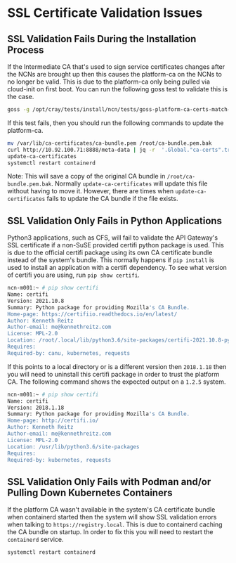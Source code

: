 # SSL Certificate Validation Issues

## SSL Validation Fails During the Installation Process

If the Intermediate CA that's used to sign service certificates changes after
the NCNs are brought up then this causes the platform-ca on the NCNs to no
longer be valid. This is due to the platform-ca only being pulled via cloud-init
on first boot. You can run the following goss test to validate this is the
case.

```bash
goss -g /opt/cray/tests/install/ncn/tests/goss-platform-ca-certs-match-cloud-init.yaml v
```

If this test fails, then you should run the following commands to update the
platform-ca.

```bash
mv /var/lib/ca-certificates/ca-bundle.pem /root/ca-bundle.pem.bak
curl http://10.92.100.71:8888/meta-data | jq -r  '.Global."ca-certs".trusted[]' > /etc/pki/trust/anchors/platform-ca-certs.crt
update-ca-certificates
systemctl restart containerd
```

Note: This will save a copy of the original CA bundle in `/root/ca-bundle.pem.bak`.
Normally `update-ca-certificates` will update this file without having to move
it. However, there are times when `update-ca-certificates` fails to update the
CA bundle if the file exists.

## SSL Validation Only Fails in Python Applications

Python3 applications, such as CFS, will fail to validate the API Gateway's SSL
certificate if a non-SuSE provided certifi python package is used. This is due
to the official certifi package using its own CA certificate bundle instead
of the system's bundle. This normally happens if `pip install` is used to
install an application with a certifi dependency. To see what version of certifi
you are using, run `pip show certifi`.

```bash
ncn-m001:~ # pip show certifi
Name: certifi
Version: 2021.10.8
Summary: Python package for providing Mozilla's CA Bundle.
Home-page: https://certifiio.readthedocs.io/en/latest/
Author: Kenneth Reitz
Author-email: me@kennethreitz.com
License: MPL-2.0
Location: /root/.local/lib/python3.6/site-packages/certifi-2021.10.8-py3.6.egg
Requires:
Required-by: canu, kubernetes, requests
```

If this points to a local directory or is a different version then `2018.1.18`
then you will need to uninstall this certifi package in order to trust the
platform CA. The following command shows the expected output on a `1.2.5`
system.

```bash
ncn-m001:~ # pip show certifi
Name: certifi
Version: 2018.1.18
Summary: Python package for providing Mozilla's CA Bundle.
Home-page: http://certifi.io/
Author: Kenneth Reitz
Author-email: me@kennethreitz.com
License: MPL-2.0
Location: /usr/lib/python3.6/site-packages
Requires:
Required-by: kubernetes, requests
```

## SSL Validation Only Fails with Podman and/or Pulling Down Kubernetes Containers

If the platform CA wasn't available in the system's CA certificate bundle when
containerd started then the system will show SSL validation errors when talking
to `https://registry.local`. This is due to containerd caching the CA bundle on
startup. In order to fix this you will need to restart the `containerd` service.

```bash
systemctl restart containerd
```
